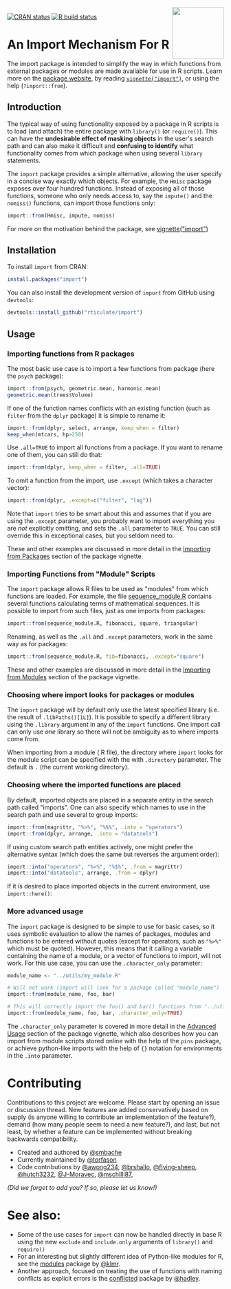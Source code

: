 <img src="https://import.rticulate.org/articles/import.png" align="right" alt="" width="120" />

<!-- badges: start -->
[![CRAN status](https://www.r-pkg.org/badges/version/import)](https://CRAN.R-project.org/package=import)
[![R build status](https://github.com/rticulate/import/workflows/R-CMD-check/badge.svg)](https://github.com/rticulate/import/actions)
<!-- badges: end -->

# An Import Mechanism For R

The import package is intended to simplify the way in which functions from external 
packages or modules are made available for use in R scripts. Learn more on 
the [package website](https://import.rticulate.org/), by reading
[`vignette("import")`](https://import.rticulate.org/articles/import.html),
or using the help (`?import::from`).

## Introduction

The typical way of using functionality exposed by a package in R scripts is to 
load (and attach) the entire package with `library()` (or `require()`). This can 
have the **undesirable effect of masking objects** in the user's search path 
and can also make it difficult and **confusing to identify** what functionality 
comes from which package when using several `library` statements.

The `import` package provides a simple alternative, allowing the user specify in
a concise way exactly which objects. For example, the `Hmisc` package exposes over
four hundred functions. Instead of exposing all of those functions, someone who only needs 
access to, say the `impute()` and the `nomiss()` functions, can import those functions only:

```R
import::from(Hmisc, impute, nomiss)
```

For more on the motivation behind the package, see 
[vignette("import")](https://import.rticulate.org/articles/import.html)


## Installation

To install `import` from CRAN:

```R
install.packages("import")
```

You can also install the development version of  `import` from GitHub using `devtools`:

```R
devtools::install_github("rticulate/import")
```

## Usage

### Importing functions from R packages

The most basic use case is to import a few functions from package 
(here the `psych` package):

```R
import::from(psych, geometric.mean, harmonic.mean)
geometric.mean(trees$Volume)
```

If one of the function names conflicts with an existing function (such as `filter` 
from the `dplyr` package) it is simple to rename it:

```R
import::from(dplyr, select, arrange, keep_when = filter)
keep_when(mtcars, hp>250)
```

Use `.all=TRUE` to import all functions from a package. If you want to rename one 
of them, you can still do that:

```R
import::from(dplyr, keep_when = filter, .all=TRUE)
```

To omit a function from the import, use `.except` (which takes a character vector): 
```R
import::from(dplyr, .except=c("filter", "lag"))
```

Note that `import` tries to be smart about this and assumes that if you are using the 
`.except` parameter, you probably want to import everything you are _not_ explicitly omitting,
and sets the `.all` parameter to `TRUE`. You can still override this in exceptional cases, 
but you seldom need to.

These and other examples are discussed in more detail in the 
[Importing from Packages](articles/import.html#importing-from-packages) section of the
package vignette.

### Importing Functions from "Module" Scripts

The `import` package allows R files to be used as "modules" from which functions are loaded.
For example, the file 
[sequence_module.R](https://raw.githubusercontent.com/rticulate/import/master/man/examples/sequence_module.R) 
contains several functions calculating terms of mathematical sequences. It is 
possible to import from such files, just as one imports from packages:

```R
import::from(sequence_module.R, fibonacci, square, triangular)
```

Renaming, as well as the `.all` and `.except` parameters, work in the same way as for packages:

```R
import::from(sequence_module.R, fib=fibonacci, .except="square")
```

These and other examples are discussed in more detail in the 
[Importing from Modules](articles/import.html#importing-functions-from-module-scripts) 
section of the package vignette.

### Choosing where import looks for packages or modules

The `import` package will by default only use the latest specified library
(i.e. the result of `.libPaths()[1L]`). It is possible to specify a different
library using the `.library` argument in any of the `import` functions.
One import call can only use *one* library so there will not be ambiguity
as to where imports come from.

When importing from a module (.R file), the directory where `import` looks for
the module script can be specified with the with `.directory` parameter. 
The default is `.` (the current working directory).

### Choosing where the imported functions are placed

By default, imported objects are placed in a separate entity in the search 
path called "imports". One can also specify which names to use in the search 
path and use several to group imports:

```R
import::from(magrittr, "%>%", "%$%", .into = "operators") 
import::from(dplyr, arrange, .into = "datatools")
```

If using custom search path entities actively, one might prefer the 
alternative syntax (which does the same but reverses the argument order):

```R
import::into("operators", "%>%", "%$%", .from = magrittr)
import::into("datatools", arrange, .from = dplyr)
```
If it is desired to place imported objects in the current environment, 
use `import::here()`:

### More advanced usage

The `import` package is designed to be simple to use for basic cases, so it uses
symbolic evaluation to allow the names of packages, modules and functions to be
entered without quotes (except for operators, such as `"%>%"` which must be quoted).
However, this means that it calling a variable containing the name of a module, or a 
vector of functions to import, will not work. For this use case, you can use the
`.character_only` parameter:

```R
module_name <- "../utils/my_module.R"

# Will not work (import will look for a package called "module_name")
import::from(module_name, foo, bar)

# This will correctly import the foo() and bar() functions from "../utils/my_module.R"
import::from(module_name, foo, bar, .character_only=TRUE)
```

The `.character_only` parameter is covered in more detail in the 
[Advanced Usage](articles/import.html#advanced-usage) section of the package vignette, 
which also describes how you can import from module scripts stored online with the
help of the `pins` package, or achieve python-like imports with the help of `{}` 
notation for environments in the `.into` parameter.

# Contributing

Contributions to this project are welcome. Please start by opening an issue or
discussion thread. New features are added conservatively based on supply (is
anyone willing to contribute an implementation of the feature?), demand (how many
people seem to need a new feature?), and last, but not least, by whether a
feature can be implemented without breaking backwards compatibility.

* Created and authored by [@smbache](https://github.com/smbache)
* Currently maintained by [@torfason](https://github.com/torfason)
* Code contributions by 
  [@awong234](https://github.com/awong234), 
  [@brshallo](https://github.com/brshallo), 
  [@flying-sheep](https://github.com/flying-sheep), 
  [@hutch3232](https://github.com/hutch3232),
  [@J-Moravec](https://github.com/J-Moravec), 
  [@mschilli87](https://github.com/mschilli87),
  
*(Did we forget to add you? If so, please let us know!)*

# See also:

* Some of the use cases for `import` can now be handled directly in base R using the
  new `exclude` and `include.only` arguments of `library()` and `require()`
* For an interesting but slightly different idea of Python-like modules for R, see the 
  [modules](https://github.com/klmr/modules) package by [@klmr](https://github.com/klmr).
* Another approach, focused on treating the use of functions with naming conflicts as
  explicit errors is the [conflicted](https://github.com/r-lib/conflicted) 
  package by [@hadley](https://github.com/hadley).
